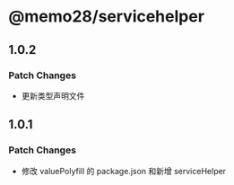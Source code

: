 # @memo28/servicehelper

## 1.0.2

### Patch Changes

- 更新类型声明文件

## 1.0.1

### Patch Changes

- 修改 valuePolyfill 的 package.json 和新增 serviceHelper
